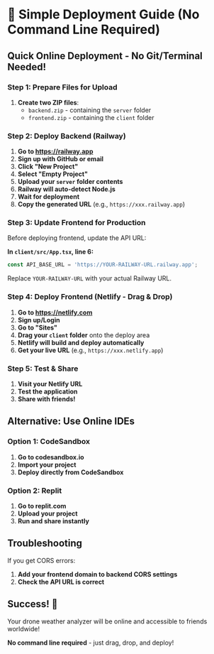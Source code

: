 # 🚀 Simple Deployment Guide (No Command Line Required)

## Quick Online Deployment - No Git/Terminal Needed!

### Step 1: Prepare Files for Upload

1. **Create two ZIP files**:
   - `backend.zip` - containing the `server` folder
   - `frontend.zip` - containing the `client` folder

### Step 2: Deploy Backend (Railway)

1. **Go to https://railway.app**
2. **Sign up with GitHub or email**
3. **Click "New Project"**
4. **Select "Empty Project"**
5. **Upload your `server` folder contents**
6. **Railway will auto-detect Node.js**
7. **Wait for deployment**
8. **Copy the generated URL** (e.g., `https://xxx.railway.app`)

### Step 3: Update Frontend for Production

Before deploying frontend, update the API URL:

**In `client/src/App.tsx`, line 6:**
```typescript
const API_BASE_URL = 'https://YOUR-RAILWAY-URL.railway.app';
```

Replace `YOUR-RAILWAY-URL` with your actual Railway URL.

### Step 4: Deploy Frontend (Netlify - Drag & Drop)

1. **Go to https://netlify.com**
2. **Sign up/Login**
3. **Go to "Sites"**
4. **Drag your `client` folder** onto the deploy area
5. **Netlify will build and deploy automatically**
6. **Get your live URL** (e.g., `https://xxx.netlify.app`)

### Step 5: Test & Share

1. **Visit your Netlify URL**
2. **Test the application**
3. **Share with friends!**

## Alternative: Use Online IDEs

### Option 1: CodeSandbox
1. **Go to codesandbox.io**
2. **Import your project**
3. **Deploy directly from CodeSandbox**

### Option 2: Replit
1. **Go to replit.com**
2. **Upload your project**
3. **Run and share instantly**

## Troubleshooting

If you get CORS errors:
1. **Add your frontend domain to backend CORS settings**
2. **Check the API URL is correct**

## Success! 🎉

Your drone weather analyzer will be online and accessible to friends worldwide!

**No command line required** - just drag, drop, and deploy!

